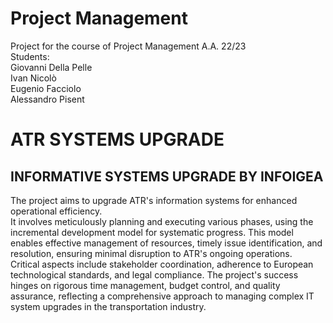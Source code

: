 # Project Management
Project for the course of Project Management A.A. 22/23    
Students:    
Giovanni Della Pelle   
Ivan Nicolò   
Eugenio Facciolo   
Alessandro Pisent  

# ATR SYSTEMS UPGRADE
## INFORMATIVE SYSTEMS UPGRADE BY INFOIGEA

The project aims to upgrade ATR's information systems for enhanced operational efficiency.    
It involves meticulously planning and executing various phases, using the incremental development model for systematic progress. This model enables effective management of resources, timely issue identification, and resolution, ensuring minimal disruption to ATR's ongoing operations.    
Critical aspects include stakeholder coordination, adherence to European technological standards, and legal compliance. The project's success hinges on rigorous time management, budget control, and quality assurance, reflecting a comprehensive approach to managing complex IT system upgrades in the transportation industry.
